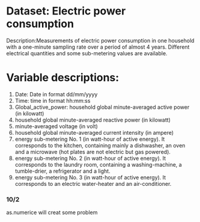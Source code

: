# Dataset: Electric power consumption
Description:Measurements of electric power consumption in one household with a one-minute sampling rate over a period of almost 4 years. Different electrical quantities and some sub-metering values are available.

# Variable descriptions:
1. Date: Date in format dd/mm/yyyy
2. Time: time in format hh:mm:ss
3. Global_active_power: household global minute-averaged active power (in kilowatt)
4. household global minute-averaged reactive power (in kilowatt)
5. minute-averaged voltage (in volt)
6. household global minute-averaged current intensity (in ampere)
7. energy sub-metering No. 1 (in watt-hour of active energy). It corresponds to the kitchen, containing mainly a dishwasher, an oven and a microwave (hot plates are not electric but gas powered).
8. energy sub-metering No. 2 (in watt-hour of active energy). It corresponds to the laundry room, containing a washing-machine, a tumble-drier, a refrigerator and a light.
9. energy sub-metering No. 3 (in watt-hour of active energy). It corresponds to an electric water-heater and an air-conditioner. 

### 10/2
as.numerice will creat some problem
